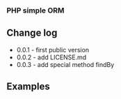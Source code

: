 ### PHP simple ORM 



## Change log

- 0.0.1 - first public version
- 0.0.2 - add LICENSE.md 
- 0.0.3 - add special method findBy


## Examples 


